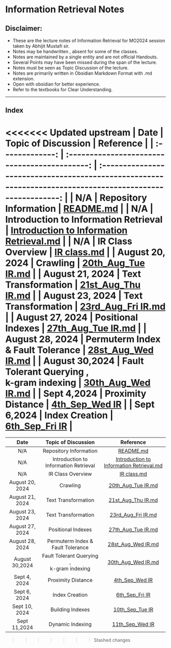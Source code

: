 # Information Retrieval Notes
## Disclaimer: 
- These are the lecture notes of Information Retrieval for MO2024 session taken by Abhijit Mustafi sir.
- Notes may be handwritten , absent for some of the classes. 
- Notes are maintained by a single entity and are not official Handouts.
- Several Points may have been missed during the span of the lecture.
- Notes must be seen as Topic Discussion of the lecture.
- Notes are   primarily written  in Obsidian Markdown Format with .md extension.
- Open with obsidian for better experience.
- Refer to the textbooks for Clear Understanding. 
----------
## Index
<<<<<<< Updated upstream
|      Date       |              Topic of Discussion              |                                                 Reference                                                  |
| :-------------: | :-------------------------------------------: | :--------------------------------------------------------------------------------------------------------: |
|       N/A       |            Repository Information             |                                           [README.md](README.md)                                           |
|       N/A       |     Introduction to Information Retrieval     | [Introduction to Information Retrieval.md](Lecture%20Notes/Introduction%20to%20Information%20Retrieval.md) |
|       N/A       |               IR Class Overview               |                                [IR class.md](Lecture%20Notes/IR%20class.md)                                |
| August 20, 2024 |                   Crawling                    |                         [20th_Aug_Tue IR.md](Lecture%20Notes/20th_Aug_Tue%20IR.md)                         |
| August 21, 2024 |              Text Transformation              |                         [21st_Aug_Thu IR.md](Lecture%20Notes/21st_Aug_Thu%20IR.md)                         |
| August 23, 2024 |              Text Transformation              |                         [23rd_Aug_Fri IR.md](Lecture%20Notes/23rd_Aug_Fri%20IR.md)                         |
| August 27, 2024 |              Positional Indexes               |                         [27th_Aug_Tue IR.md](Lecture%20Notes/27th_Aug_Tue%20IR.md)                         |
| August 28, 2024 |       Permuterm Index & Fault Tolerance       |                         [28st_Aug_Wed IR.md](Lecture%20Notes/28th_Aug_Wed%20IR.md)                         |
| August 30,2024  | Fault Tolerant Querying ,<br> k-gram indexing |                         [30th_Aug_Wed IR.md](Lecture%20Notes/30th_Aug_Fri%20IR.md)                         |
| Sept 4,2024 |              Proximity Distance               |                                   [4th_Sep_Wed IR](Lecture%20Notes/4th_Sep_Wed%20IR.md)                                    |
| Sept 6,2024 |                Index Creation                 |                                   [6th_Sep_Fri IR](Lecture%20Notes/6th_Sep_Fri%20IR.md)                                    |
=======
|       Date       |              Topic of Discussion              |                                                 Reference                                                  |
| :--------------: | :-------------------------------------------: | :--------------------------------------------------------------------------------------------------------: |
|       N/A        |            Repository Information             |                                           [README.md](README.md)                                           |
|       N/A        |     Introduction to Information Retrieval     | [Introduction to Information Retrieval.md](Lecture%20Notes/Introduction%20to%20Information%20Retrieval.md) |
|       N/A        |               IR Class Overview               |                                [IR class.md](Lecture%20Notes/IR%20class.md)                                |
| August 20, 2024  |                   Crawling                    |                         [20th_Aug_Tue IR.md](Lecture%20Notes/20th_Aug_Tue%20IR.md)                         |
| August 21, 2024  |              Text Transformation              |                         [21st_Aug_Thu IR.md](Lecture%20Notes/21st_Aug_Thu%20IR.md)                         |
| August 23, 2024  |              Text Transformation              |                         [23rd_Aug_Fri IR.md](Lecture%20Notes/23rd_Aug_Fri%20IR.md)                         |
| August 27, 2024  |              Positional Indexes               |                         [27th_Aug_Tue IR.md](Lecture%20Notes/27th_Aug_Tue%20IR.md)                         |
| August 28, 2024  |       Permuterm Index & Fault Tolerance       |                         [28st_Aug_Wed IR.md](Lecture%20Notes/28th_Aug_Wed%20IR.md)                         |
|  August 30,2024  | Fault Tolerant Querying ,<br> k-gram indexing |                         [30th_Aug_Wed IR.md](Lecture%20Notes/30th_Aug_Fri%20IR.md)                         |
| Sept 4,<br>2024  |              Proximity Distance               |                                   [4th_Sep_Wed IR](4th_Sep_Wed%20IR.md)                                    |
| Sept 6,<br>2024  |                Index Creation                 |                                   [6th_Sep_Fri IR](6th_Sep_Fri%20IR.md)                                    |
| Sept 10,<br>2024 |               Building Indexes                |                          [10th_Sep_Tue IR](Lecture%20Notes/10th_Sep_Tue%20IR.md)                           |
|   Sept 11,2024   |               Dynamic Indexing                |                          [11th_Sep_Wed IR](Lecture%20Notes/11th_Sep_Wed%20IR.md)                           |
>>>>>>> Stashed changes
